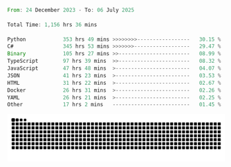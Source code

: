 <!--START_SECTION:waka-->

```rust
From: 24 December 2023 - To: 06 July 2025

Total Time: 1,156 hrs 36 mins

Python            353 hrs 49 mins >>>>>>>>-----------------   30.15 %
C#                345 hrs 53 mins >>>>>>>------------------   29.47 %
Binary            105 hrs 27 mins >>-----------------------   08.99 %
TypeScript        97 hrs 39 mins  >>-----------------------   08.32 %
JavaScript        47 hrs 48 mins  >------------------------   04.07 %
JSON              41 hrs 23 mins  >------------------------   03.53 %
HTML              31 hrs 22 mins  >------------------------   02.67 %
Docker            26 hrs 31 mins  >------------------------   02.26 %
YAML              26 hrs 21 mins  >------------------------   02.25 %
Other             17 hrs 2 mins   -------------------------   01.45 %
```

<!--END_SECTION:waka-->


<picture>
  <source media="(prefers-color-scheme: dark)" srcset="https://raw.githubusercontent.com/jeerawut97/jeerawut97/output/github-contribution-grid-snake.svg">
  <img alt="github contribution grid snake animation" src="https://raw.githubusercontent.com/jeerawut97/jeerawut97/output/github-contribution-grid-snake.svg">
</picture>
